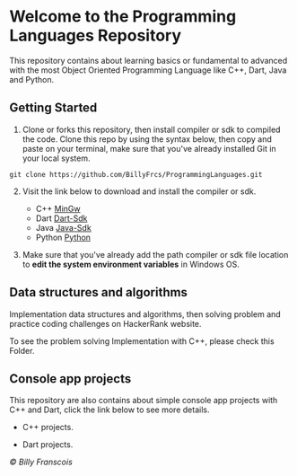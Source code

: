 <h1>Welcome to the Programming Languages Repository</h1>

This repository contains about learning basics or fundamental to advanced with the most Object Oriented Programming Language like C++, Dart, Java and Python.

## Getting Started

1. Clone or forks this repository, then install compiler or sdk to compiled the code. Clone this repo by using the syntax below, then copy and paste on your terminal, make sure that you've already installed <a style = "text-decoration:none;" href = "https://git-scm.com/">Git</a> in your local system.
```
git clone https://github.com/BillyFrcs/ProgrammingLanguages.git
```

2. Visit the link below to download and install the compiler or sdk.
   - C++ [MinGw](https://sourceforge.net/projects/mingw-w64/)
   - Dart [Dart-Sdk](http://gekorm.com/dart-windows/)
   - Java [Java-Sdk](https://www.oracle.com/java/technologies/javase-downloads.html)
   - Python [Python](https://www.python.org/downloads/)

3. Make sure that you've already add the path compiler or sdk file location to <b>edit the system environment variables</b> in Windows OS.

## Data structures and algorithms

Implementation data structures and algorithms, then solving problem and practice coding challenges on <a style = "text-decoration:none;" href = "https://www.hackerrank.com/dashboard">HackerRank</a> website.

To see the problem solving Implementation with C++, please check this <a style = "text-decoration:none;" href = "https://github.com/BillyFrcs/ProgrammingLanguages/tree/master/CPlusPlus/Problem%20Solving">Folder</a>.

## Console app projects

This repository are also contains about simple console app projects with C++ and Dart, click the link below to see more details.

- <a style = "text-decoration:none;" href = "https://github.com/BillyFrcs/ProgrammingLanguages/tree/master/CPlusPlus/Console%20App%20Projects">C++</a> projects.

- <a style = "text-decoration:none;" href = "https://github.com/BillyFrcs/ProgrammingLanguages/tree/master/Dart/Console%20App%20Projects">Dart</a> projects.

<i> © Billy Franscois </i>